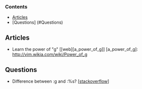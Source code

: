 ### Contents
* [Articles](#articles)
* [Questions] (#Questions)

## Articles
* Learn the power of "g" [[web][a_power_of_g]]
[a_power_of_g]: http://vim.wikia.com/wiki/Power_of_g

## Questions
* Difference between :g and :%s? [[stackoverflow][so_diff_g_percent]]

[so_diff_g_percent]: http://stackoverflow.com/questions/25684559/what-is-the-difference-between-g-and-s-commands-in-vim
